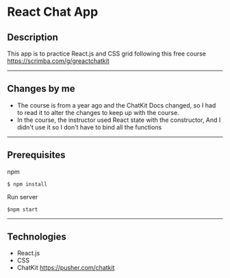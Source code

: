 # React Chat App

## Description 
This app is to practice React.js and CSS grid following this free course https://scrimba.com/g/greactchatkit

---

## Changes by me
* The course is from a year ago and the ChatKit Docs changed, so I had to read it to alter the changes to keep up with the course.
* In the course, the instructor used React state with the constructor, And I didn't use it so I don't have to bind all the functions

---
## Prerequisites

npm  
```
$ npm install
```

Run server
```
$npm start
```

---

## Technologies
* React.js
* CSS
* ChatKit https://pusher.com/chatkit
